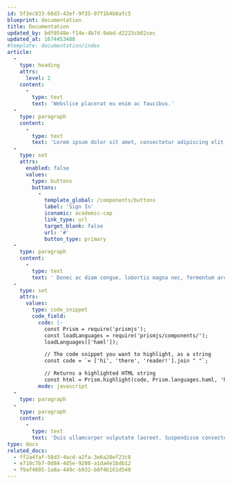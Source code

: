 ```yaml
---
id: 5f3ec833-66d3-43ef-9f35-97f1b4b0afc5
blueprint: documentation
title: Documentation
updated_by: bdf0548e-f14e-4b7d-9abd-d2223cb02cec
updated_at: 1674453488
#template: documentation/index
article:
  -
    type: heading
    attrs:
      level: 2
    content:
      -
        type: text
        text: 'Webslice placerat eu enim ac faucibus.'
  -
    type: paragraph
    content:
      -
        type: text
        text: 'Lorem ipsum dolor sit amet, consectetur adipiscing elit. Morbi vulputate ultricies augue in molestie. Aliquam rhoncus ultrices euismod. Morbi auctor scelerisque lacus, nec vehicula eros tempus at. Vestibulum scelerisque finibus leo ac aliquam. Fusce maximus non metus ac facilisis. Sed id nunc a ante interdum efficitur.'
  -
    type: set
    attrs:
      enabled: false
      values:
        type: buttons
        buttons:
          -
            template_global: /components/buttons
            label: 'Sign In'
            iconamic: academic-cap
            link_type: url
            target_blank: false
            url: '#'
            button_type: primary
  -
    type: paragraph
    content:
      -
        type: text
        text: ' Donec ac diam congue, lobortis magna nec, fermentum arcu. Ut ornare enim at elit molestie congue. Nullam commodo bibendum accumsan. Morbi luctus mauris ac fringilla scelerisque. Proin elit sem, tempus consequat lectus nec, volutpat hendrerit ligula. Phasellus molestie blandit erat, vitae ullamcorper ante viverra et.'
  -
    type: set
    attrs:
      values:
        type: code_snippet
        code_field:
          code: |-
            const Prism = require('prismjs');
            const loadLanguages = require('prismjs/components/');
            loadLanguages(['haml']);

            // The code snippet you want to highlight, as a string
            const code = `= ['hi', 'there', 'reader!'].join " "`;

            // Returns a highlighted HTML string
            const html = Prism.highlight(code, Prism.languages.haml, 'haml');
          mode: javascript
  -
    type: paragraph
  -
    type: paragraph
    content:
      -
        type: text
        text: 'Duis ullamcorper vulputate laoreet. Suspendisse consectetur, nisi nec aliquet euismod, ligula quam fermentum ipsum, quis vulputate massa leo blandit ex. Ut tempor vulputate mauris, quis sollicitudin nibh tincidunt vitae.'
type: docs
related_docs:
  - ff2a4faf-58d3-4acd-a2fa-3e6a20ef23c8
  - e718c7b7-0d84-4d5e-9208-a1da4e1bdb12
  - f9af4605-1a8a-449c-b932-b8f4b161d540
---
```

